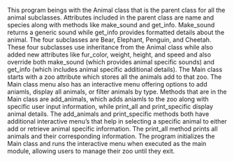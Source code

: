 This program beings with the Animal class that is the parent class for all the animal subclasses. Attributes included in the parent class are name and species along with methods like make_sound and get_info. Make_sound returns a generic sound while get_info provides formatted details about the animal. The four subclasses are Bear, Elephant, Penguin, and Cheetah. These four subclasses use inheritance from the Animal class while also added new attributes like fur_color, weight, height, and speed and also override both make_sound (which provides animal specific sounds) and get_info (which includes animal specific additional details). The Main class starts with a zoo attribute which stores all the animals add to that zoo. The Main class menu also has an interactive menu offering options to add aniamls, display all animals, or filter animals by type. Methods that are in the Main class are add_animals, which adds aniamls to the zoo along with specific user input information, while print_all and print_specific display animal details. The add_animals and print_specific methods both have additional interactive menu’s that help in selecting a specific animal to either add or retrieve animal specific information. The print_all method prints all animals and their corresponding information. The program initializes the Main class and runs the interactive menu when executed as the main module, allowing users to manage their zoo until they exit.
